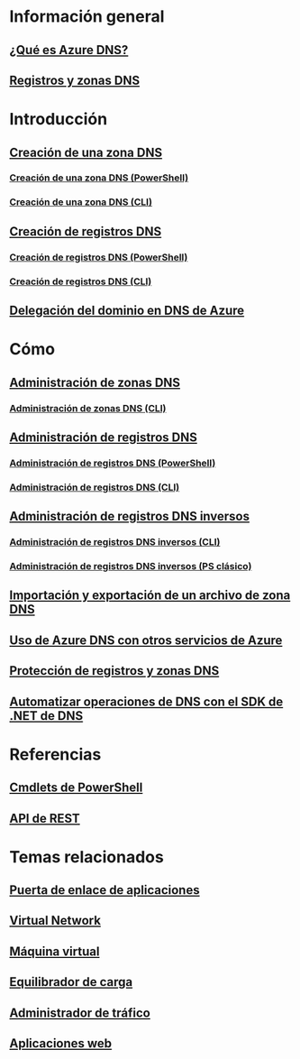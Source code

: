 # Información general
## [¿Qué es Azure DNS?](dns-overview.md)
## [Registros y zonas DNS](dns-zones-records.md)

# Introducción

## [Creación de una zona DNS](dns-getstarted-create-dnszone-portal.md)
### [Creación de una zona DNS (PowerShell)](dns-getstarted-create-dnszone.md)
### [Creación de una zona DNS (CLI)](dns-getstarted-create-dnszone-cli.md)

## [Creación de registros DNS](dns-getstarted-create-recordset-portal.md)
### [Creación de registros DNS (PowerShell)](dns-getstarted-create-recordset.md)
### [Creación de registros DNS (CLI)](dns-getstarted-create-recordset-cli.md)

## [Delegación del dominio en DNS de Azure](dns-domain-delegation.md)

# Cómo

## [Administración de zonas DNS](dns-operations-dnszones.md)
### [Administración de zonas DNS (CLI)](dns-operations-dnszones.md)

## [Administración de registros DNS](dns-operations-recordsets-portal.md)
### [Administración de registros DNS (PowerShell)](dns-operations-recordsets.md)
### [Administración de registros DNS (CLI)](dns-operations-recordsets-cli.md)

## [Administración de registros DNS inversos](dns-reverse-dns-record-operations-ps.md)
### [Administración de registros DNS inversos (CLI)](dns-reverse-dns-record-operations-cli.md)
### [Administración de registros DNS inversos (PS clásico)](dns-reverse-dns-record-operations-classic-ps.md)

## [Importación y exportación de un archivo de zona DNS](dns-import-export.md)
## [Uso de Azure DNS con otros servicios de Azure](dns-for-azure-services.md)
## [Protección de registros y zonas DNS](dns-protect-zones-recordsets.md)
## [Automatizar operaciones de DNS con el SDK de .NET de DNS](dns-sdk.md)

# Referencias
## [Cmdlets de PowerShell](https://msdn.microsoft.com/en-us/library/azure/mt126288(v=azure.300))
## [API de REST](https://msdn.microsoft.com/library/azure/mt163862)

# Temas relacionados
## [Puerta de enlace de aplicaciones](/azure/application-gateway/)
## [Virtual Network](/azure/virtual-network/)
## [Máquina virtual](/azure/virtual-machines/)
## [Equilibrador de carga](/azure/load-balancer/)
## [Administrador de tráfico](/azure/traffic-manager/)
## [Aplicaciones web](/azure/app-service/web/)


<!--HONumber=Nov16_HO2-->


